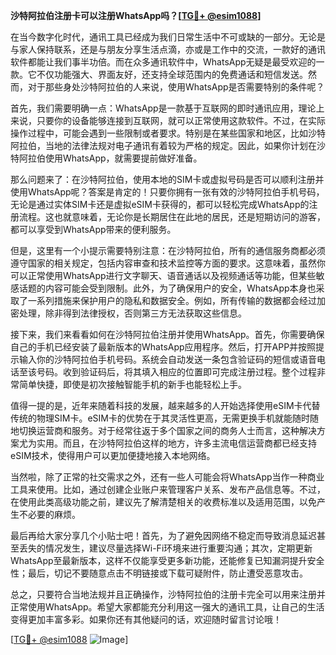 **沙特阿拉伯注册卡可以注册WhatsApp吗？[[TG💪+ @esim1088](https://t.me/s/esim1088)]**

在当今数字化时代，通讯工具已经成为我们日常生活中不可或缺的一部分。无论是与家人保持联系，还是与朋友分享生活点滴，亦或是工作中的交流，一款好的通讯软件都能让我们事半功倍。而在众多通讯软件中，WhatsApp无疑是最受欢迎的一款。它不仅功能强大、界面友好，还支持全球范围内的免费通话和短信发送。然而，对于那些身处沙特阿拉伯的人来说，使用WhatsApp是否需要特别的条件呢？

首先，我们需要明确一点：WhatsApp是一款基于互联网的即时通讯应用，理论上来说，只要你的设备能够连接到互联网，就可以正常使用这款软件。不过，在实际操作过程中，可能会遇到一些限制或者要求。特别是在某些国家和地区，比如沙特阿拉伯，当地的法律法规对电子通讯有着较为严格的规定。因此，如果你计划在沙特阿拉伯使用WhatsApp，就需要提前做好准备。

那么问题来了：在沙特阿拉伯，使用本地的SIM卡或虚拟号码是否可以顺利注册并使用WhatsApp呢？答案是肯定的！只要你拥有一张有效的沙特阿拉伯手机号码，无论是通过实体SIM卡还是虚拟eSIM卡获得的，都可以轻松完成WhatsApp的注册流程。这也就意味着，无论你是长期居住在此地的居民，还是短期访问的游客，都可以享受到WhatsApp带来的便利服务。

但是，这里有一个小提示需要特别注意：在沙特阿拉伯，所有的通信服务商都必须遵守国家的相关规定，包括内容审查和技术监控等方面的要求。这意味着，虽然你可以正常使用WhatsApp进行文字聊天、语音通话以及视频通话等功能，但某些敏感话题的内容可能会受到限制。此外，为了确保用户的安全，WhatsApp本身也采取了一系列措施来保护用户的隐私和数据安全。例如，所有传输的数据都会经过加密处理，除非得到法律授权，否则第三方无法获取这些信息。

接下来，我们来看看如何在沙特阿拉伯注册并使用WhatsApp。首先，你需要确保自己的手机已经安装了最新版本的WhatsApp应用程序。然后，打开APP并按照提示输入你的沙特阿拉伯手机号码。系统会自动发送一条包含验证码的短信或语音电话至该号码。收到验证码后，将其填入相应的位置即可完成注册过程。整个过程非常简单快捷，即使是初次接触智能手机的新手也能轻松上手。

值得一提的是，近年来随着科技的发展，越来越多的人开始选择使用eSIM卡代替传统的物理SIM卡。eSIM卡的优势在于其灵活性更高，无需更换手机就能随时随地切换运营商和服务。对于经常往返于多个国家之间的商务人士而言，这种解决方案尤为实用。而且，在沙特阿拉伯这样的地方，许多主流电信运营商都已经支持eSIM技术，使得用户可以更加便捷地接入本地网络。

当然啦，除了正常的社交需求之外，还有一些人可能会将WhatsApp当作一种商业工具来使用。比如，通过创建企业账户来管理客户关系、发布产品信息等。不过，在使用此类高级功能之前，建议先了解清楚相关的收费标准以及适用范围，以免产生不必要的麻烦。

最后再给大家分享几个小贴士吧！首先，为了避免因网络不稳定而导致消息延迟甚至丢失的情况发生，建议尽量选择Wi-Fi环境来进行重要沟通；其次，定期更新WhatsApp至最新版本，这样不仅能享受更多新功能，还能修复已知漏洞提升安全性；最后，切记不要随意点击不明链接或下载可疑附件，防止遭受恶意攻击。

总之，只要符合当地法规并且正确操作，沙特阿拉伯的注册卡完全可以用来注册并正常使用WhatsApp。希望大家都能充分利用这一强大的通讯工具，让自己的生活变得更加丰富多彩。如果你还有其他疑问的话，欢迎随时留言讨论哦！

[[TG💪+ @esim1088](https://t.me/s/esim1088) ![Image](https://i.postimg.cc/4NQfJmqS/Snipaste-2025-05-13-00-14-12.png)]